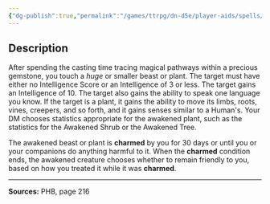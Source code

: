 ```yaml
---
{"dg-publish":true,"permalink":"/games/ttrpg/dn-d5e/player-aids/spells/level-5/awaken/","tags":["ttrpg/dnd/5e","verbal","somatic","material","spell"],"noteIcon":""}
---
```



## Description
After spending the casting time tracing magical pathways within a precious gemstone, you touch a *huge* or smaller beast or plant.
The target must have either no Intelligence Score or an Intelligence of 3 or less.
The target gains an Intelligence of 10.
The target also gains the ability to speak one language you know.
If the target is a plant, it gains the ability to move its limbs, roots, vines, creepers, and so forth, and it gains senses similar to a Human's.
Your DM chooses statistics appropriate for the awakened plant, such as the statistics for the Awakened Shrub or the Awakened Tree.

The awakened beast or plant is **charmed** by you for 30 days or until you or your companions do anything harmful to it.
When the **charmed** condition ends, the awakened creature chooses whether to remain friendly to you, based on how you treated it while it was **charmed**.

---

**Sources:** PHB, page 216
